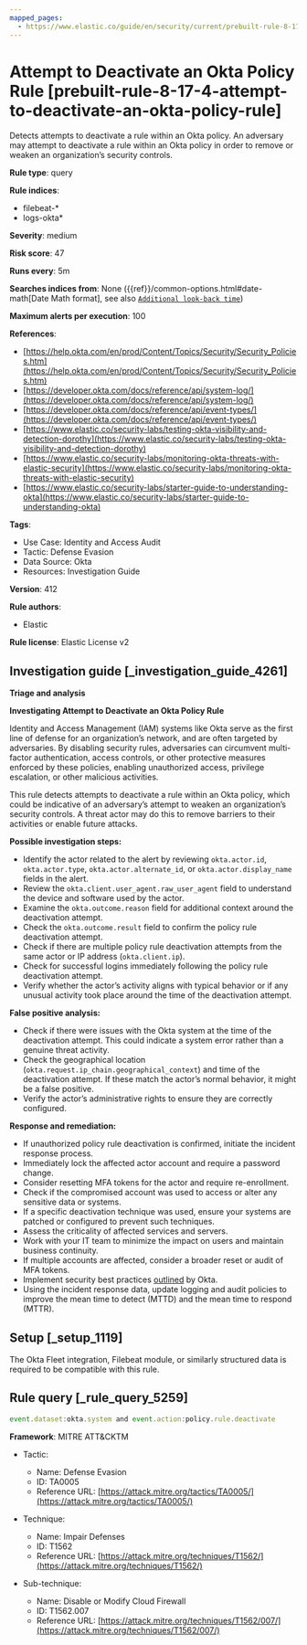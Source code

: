 ```yaml
---
mapped_pages:
  - https://www.elastic.co/guide/en/security/current/prebuilt-rule-8-17-4-attempt-to-deactivate-an-okta-policy-rule.html
---
```


# Attempt to Deactivate an Okta Policy Rule [prebuilt-rule-8-17-4-attempt-to-deactivate-an-okta-policy-rule]

Detects attempts to deactivate a rule within an Okta policy. An adversary may attempt to deactivate a rule within an Okta policy in order to remove or weaken an organization’s security controls.

**Rule type**: query

**Rule indices**:

* filebeat-*
* logs-okta*

**Severity**: medium

**Risk score**: 47

**Runs every**: 5m

**Searches indices from**: None ({{ref}}/common-options.html#date-math[Date Math format], see also [`Additional look-back time`](docs-content://solutions/security/detect-and-alert/create-detection-rule.md#rule-schedule))

**Maximum alerts per execution**: 100

**References**:

* [https://help.okta.com/en/prod/Content/Topics/Security/Security_Policies.htm](https://help.okta.com/en/prod/Content/Topics/Security/Security_Policies.htm)
* [https://developer.okta.com/docs/reference/api/system-log/](https://developer.okta.com/docs/reference/api/system-log/)
* [https://developer.okta.com/docs/reference/api/event-types/](https://developer.okta.com/docs/reference/api/event-types/)
* [https://www.elastic.co/security-labs/testing-okta-visibility-and-detection-dorothy](https://www.elastic.co/security-labs/testing-okta-visibility-and-detection-dorothy)
* [https://www.elastic.co/security-labs/monitoring-okta-threats-with-elastic-security](https://www.elastic.co/security-labs/monitoring-okta-threats-with-elastic-security)
* [https://www.elastic.co/security-labs/starter-guide-to-understanding-okta](https://www.elastic.co/security-labs/starter-guide-to-understanding-okta)

**Tags**:

* Use Case: Identity and Access Audit
* Tactic: Defense Evasion
* Data Source: Okta
* Resources: Investigation Guide

**Version**: 412

**Rule authors**:

* Elastic

**Rule license**: Elastic License v2

## Investigation guide [_investigation_guide_4261]

**Triage and analysis**

**Investigating Attempt to Deactivate an Okta Policy Rule**

Identity and Access Management (IAM) systems like Okta serve as the first line of defense for an organization’s network, and are often targeted by adversaries. By disabling security rules, adversaries can circumvent multi-factor authentication, access controls, or other protective measures enforced by these policies, enabling unauthorized access, privilege escalation, or other malicious activities.

This rule detects attempts to deactivate a rule within an Okta policy, which could be indicative of an adversary’s attempt to weaken an organization’s security controls. A threat actor may do this to remove barriers to their activities or enable future attacks.

**Possible investigation steps:**

* Identify the actor related to the alert by reviewing `okta.actor.id`, `okta.actor.type`, `okta.actor.alternate_id`, or `okta.actor.display_name` fields in the alert.
* Review the `okta.client.user_agent.raw_user_agent` field to understand the device and software used by the actor.
* Examine the `okta.outcome.reason` field for additional context around the deactivation attempt.
* Check the `okta.outcome.result` field to confirm the policy rule deactivation attempt.
* Check if there are multiple policy rule deactivation attempts from the same actor or IP address (`okta.client.ip`).
* Check for successful logins immediately following the policy rule deactivation attempt.
* Verify whether the actor’s activity aligns with typical behavior or if any unusual activity took place around the time of the deactivation attempt.

**False positive analysis:**

* Check if there were issues with the Okta system at the time of the deactivation attempt. This could indicate a system error rather than a genuine threat activity.
* Check the geographical location (`okta.request.ip_chain.geographical_context`) and time of the deactivation attempt. If these match the actor’s normal behavior, it might be a false positive.
* Verify the actor’s administrative rights to ensure they are correctly configured.

**Response and remediation:**

* If unauthorized policy rule deactivation is confirmed, initiate the incident response process.
* Immediately lock the affected actor account and require a password change.
* Consider resetting MFA tokens for the actor and require re-enrollment.
* Check if the compromised account was used to access or alter any sensitive data or systems.
* If a specific deactivation technique was used, ensure your systems are patched or configured to prevent such techniques.
* Assess the criticality of affected services and servers.
* Work with your IT team to minimize the impact on users and maintain business continuity.
* If multiple accounts are affected, consider a broader reset or audit of MFA tokens.
* Implement security best practices [outlined](https://www.okta.com/blog/2019/10/9-admin-best-practices-to-keep-your-org-secure/) by Okta.
* Using the incident response data, update logging and audit policies to improve the mean time to detect (MTTD) and the mean time to respond (MTTR).


## Setup [_setup_1119]

The Okta Fleet integration, Filebeat module, or similarly structured data is required to be compatible with this rule.


## Rule query [_rule_query_5259]

```js
event.dataset:okta.system and event.action:policy.rule.deactivate
```

**Framework**: MITRE ATT&CKTM

* Tactic:

    * Name: Defense Evasion
    * ID: TA0005
    * Reference URL: [https://attack.mitre.org/tactics/TA0005/](https://attack.mitre.org/tactics/TA0005/)

* Technique:

    * Name: Impair Defenses
    * ID: T1562
    * Reference URL: [https://attack.mitre.org/techniques/T1562/](https://attack.mitre.org/techniques/T1562/)

* Sub-technique:

    * Name: Disable or Modify Cloud Firewall
    * ID: T1562.007
    * Reference URL: [https://attack.mitre.org/techniques/T1562/007/](https://attack.mitre.org/techniques/T1562/007/)




